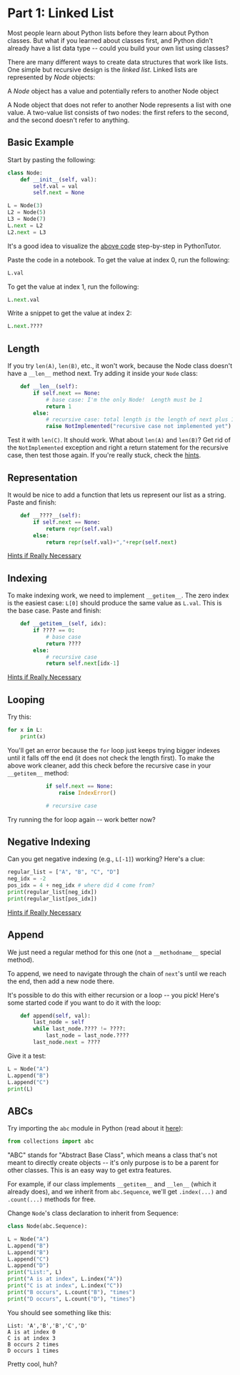 # Part 1: Linked List

Most people learn about Python lists before they learn about Python
classes.  But what if you learned about classes first, and Python
didn't already have a list data type -- could you build your own list
using classes?

There are many different ways to create data structures that work like
lists.  One simple but recursive design is the *linked list*.  Linked
lists are represented by *Node* objects:

A *Node* object has a value and potentially refers to another Node object

A Node object that does not refer to another Node represents a list
with one value.  A two-value list consists of two nodes: the first
refers to the second, and the second doesn't refer to anything.

## Basic Example

Start by pasting the following:

```python
class Node:
    def __init__(self, val):
        self.val = val
        self.next = None

L = Node(3)
L2 = Node(5)
L3 = Node(7)
L.next = L2
L2.next = L3
```

It's a good idea to visualize the [above code](http://pythontutor.com/live.html#code=class%20Node%3A%0A%20%20%20%20def%20__init__%28self,%20val%29%3A%0A%20%20%20%20%20%20%20%20self.val%20%3D%20val%0A%20%20%20%20%20%20%20%20self.next%20%3D%20None%0A%0AL%20%3D%20Node%283%29%0AL2%20%3D%20Node%285%29%0AL3%20%3D%20Node%287%29%0AL.next%20%3D%20L2%0AL2.next%20%3D%20L3&cumulative=false&curInstr=18&heapPrimitives=nevernest&mode=display&origin=opt-live.js&py=3&rawInputLstJSON=%5B%5D&textReferences=false) step-by-step in PythonTutor.

Paste the code in a notebook.  To get the value at index 0, run the following:

```python
L.val
```

To get the value at index 1, run the following:

```python
L.next.val
```

Write a snippet to get the value at index 2:

```python
L.next.????
```

## Length

If you try `len(A)`, `len(B)`, etc., it won't work, because the Node
class doesn't have a `__len__` method next.  Try adding it inside your `Node` class:

```python
    def __len__(self):
        if self.next == None:
            # base case: I'm the only Node!  Length must be 1
            return 1
        else:
            # recursive case: total length is the length of next plus 1
            raise NotImplemented("recursive case not implemented yet")
```

Test it with `len(C)`.  It should work.  What about `len(A)` and
`len(B)`?  Get rid of the `NotImplemented` exception and right a
return statement for the recursive case, then test those again.
If you're really stuck, check the [hints](part1-hint.md#length).

## Representation

It would be nice to add a function that lets us represent our list as
a string.  Paste and finish:

```python
    def __????__(self):
        if self.next == None:
            return repr(self.val)
        else:
            return repr(self.val)+","+repr(self.next)
```

[Hints if Really Necessary](part1-hint.md#representation)

## Indexing

To make indexing work, we need to implement `__getitem__`.  The zero
index is the easiest case: `L[0]` should produce the same value as
`L.val`.  This is the base case.  Paste and finish:

```python
    def __getitem__(self, idx):
        if ???? == 0:
            # base case
            return ????
        else:
            # recursive case
            return self.next[idx-1]
```

[Hints if Really Necessary](part1-hint.md#indexing)

## Looping

Try this:

```python
for x in L:
    print(x)
```

You'll get an error because the `for` loop just keeps trying bigger
indexes until it falls off the end (it does not check the length
first).  To make the above work cleaner, add this check before the
recursive case in your `__getitem__` method:

```python
            if self.next == None:
                raise IndexError()

            # recursive case
```

Try running the for loop again -- work better now?

## Negative Indexing

Can you get negative indexing (e.g., `L[-1]`) working?  Here's a clue:

```python
regular_list = ["A", "B", "C", "D"]
neg_idx = -2
pos_idx = 4 + neg_idx # where did 4 come from?
print(regular_list[neg_idx])
print(regular_list[pos_idx])
```

[Hints if Really Necessary](part1-hint.md#negative-indexing)

## Append

We just need a regular method for this one (not a `__methodname__`
special method).

To append, we need to navigate through the chain of `next`'s until we
reach the end, then add a new node there.

It's possible to do this with either recursion or a loop -- you pick!
Here's some started code if you want to do it with the loop:

```python
    def append(self, val):
        last_node = self
        while last_node.???? != ????:
            last_node = last_node.????
        last_node.next = ????
```

Give it a test:

```python
L = Node("A")
L.append("B")
L.append("C")
print(L)
```

## ABCs

Try importing the `abc` module in Python (read about it [here](https://docs.python.org/3/library/collections.abc.html#collections-abstract-base-classes)):

```python
from collections import abc
```

"ABC" stands for "Abstract Base Class", which means a class that's not
meant to directly create objects -- it's only purpose is to be a
parent for other classes.  This is an easy way to get extra features.

For example, if our class implements `__getitem__` and `__len__`
(which it already does), and we inherit from `abc.Sequence`, we'll get
`.index(...)` and `.count(...)` methods for free.

Change `Node`'s class declaration to inherit from Sequence:

```python
class Node(abc.Sequence):
```

```python
L = Node("A")
L.append("B")
L.append("B")
L.append("C")
L.append("D")
print("List:", L)
print("A is at index", L.index("A"))
print("C is at index", L.index("C"))
print("B occurs", L.count("B"), "times")
print("D occurs", L.count("D"), "times")
```

You should see something like this:

```
List: 'A','B','B','C','D'
A is at index 0
C is at index 3
B occurs 2 times
D occurs 1 times
```

Pretty cool, huh?
